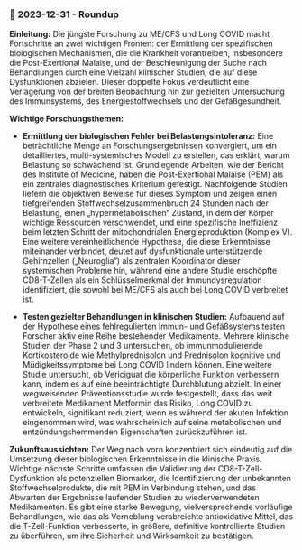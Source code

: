 ### 🎯 2023-12-31 - Roundup

**Einleitung:**
Die jüngste Forschung zu ME/CFS und Long COVID macht Fortschritte an zwei wichtigen Fronten: der Ermittlung der spezifischen biologischen Mechanismen, die die Krankheit vorantreiben, insbesondere die Post-Exertional Malaise, und der Beschleunigung der Suche nach Behandlungen durch eine Vielzahl klinischer Studien, die auf diese Dysfunktionen abzielen. Dieser doppelte Fokus verdeutlicht eine Verlagerung von der breiten Beobachtung hin zur gezielten Untersuchung des Immunsystems, des Energiestoffwechsels und der Gefäßgesundheit.

**Wichtige Forschungsthemen:**

- **Ermittlung der biologischen Fehler bei Belastungsintoleranz:**
Eine beträchtliche Menge an Forschungsergebnissen konvergiert, um ein detailliertes, multi-systemisches Modell zu erstellen, das erklärt, warum Belastung so schwächend ist. Grundlegende Arbeiten, wie der Bericht des Institute of Medicine, haben die Post-Exertional Malaise (PEM) als ein zentrales diagnostisches Kriterium gefestigt. Nachfolgende Studien liefern die objektiven Beweise für dieses Symptom und zeigen einen tiefgreifenden Stoffwechselzusammenbruch 24 Stunden nach der Belastung, einen „hypermetabolischen“ Zustand, in dem der Körper wichtige Ressourcen verschwendet, und eine spezifische Ineffizienz beim letzten Schritt der mitochondrialen Energieproduktion (Komplex V). Eine weitere vereinheitlichende Hypothese, die diese Erkenntnisse miteinander verbindet, deutet auf dysfunktionale unterstützende Gehirnzellen („Neuroglia“) als zentralen Koordinator dieser systemischen Probleme hin, während eine andere Studie erschöpfte CD8-T-Zellen als ein Schlüsselmerkmal der Immundysregulation identifiziert, die sowohl bei ME/CFS als auch bei Long COVID verbreitet ist.

- **Testen gezielter Behandlungen in klinischen Studien:**
Aufbauend auf der Hypothese eines fehlregulierten Immun- und Gefäßsystems testen Forscher aktiv eine Reihe bestehender Medikamente. Mehrere klinische Studien der Phase 2 und 3 untersuchen, ob immunmodulierende Kortikosteroide wie Methylprednisolon und Prednisolon kognitive und Müdigkeitssymptome bei Long COVID lindern können. Eine weitere Studie untersucht, ob Vericiguat die körperliche Funktion verbessern kann, indem es auf eine beeinträchtigte Durchblutung abzielt. In einer wegweisenden Präventionsstudie wurde festgestellt, dass das weit verbreitete Medikament Metformin das Risiko, Long COVID zu entwickeln, signifikant reduziert, wenn es während der akuten Infektion eingenommen wird, was wahrscheinlich auf seine metabolischen und entzündungshemmenden Eigenschaften zurückzuführen ist.

**Zukunftsaussichten:**
Der Weg nach vorn konzentriert sich eindeutig auf die Umsetzung dieser biologischen Erkenntnisse in die klinische Praxis. Wichtige nächste Schritte umfassen die Validierung der CD8-T-Zell-Dysfunktion als potenziellen Biomarker, die Identifizierung der unbekannten Stoffwechselprodukte, die mit PEM in Verbindung stehen, und das Abwarten der Ergebnisse laufender Studien zu wiederverwendeten Medikamenten. Es gibt eine starke Bewegung, vielversprechende vorläufige Behandlungen, wie das als Verneblung verabreichte antioxidative Mittel, das die T-Zell-Funktion verbesserte, in größere, definitive kontrollierte Studien zu überführen, um ihre Sicherheit und Wirksamkeit zu bestätigen.

